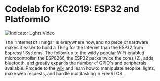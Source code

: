 # Codelab for KC2019: ESP32 and PlatformIO

![Indicator Lights Video](https://raw.githubusercontent.com/MisterRager/Codelab-Indicator-Lights/master/assets/lights_action.gif)

The "Internet of Things" is everywhere now, and no piece of hardware makes it easier to build a Thing for the Internet than the ESP32 from Espressif Systems. The follow-up to the wildly popular WiFi-enabled microcontroller, the ESP8266, the ESP32 packs twice the cores (2), adds bluetooth, and greatly expands the number of GPIO's and peripherals available. Procede to the [wiki](https://github.com/MisterRager/Codelab-Indicator-Lights/wiki) and learn how to manipulate neopixel lights, make web requests, and handle multitasking in FreeRTOS.
